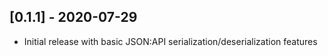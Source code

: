 ## [0.1.1] - 2020-07-29

 - Initial release with basic JSON:API serialization/deserialization features
